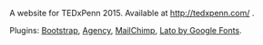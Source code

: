 A website for TEDxPenn 2015. Available at http://tedxpenn.com/ .

Plugins: <a href="http://getbootstrap.com/">Bootstrap</a>, <a href="http://startbootstrap.com/template-overviews/agency/">Agency</a>, <a href="http://mailchimp.com/">MailChimp</a>, <a href="https://www.google.com/fonts/specimen/Lato">Lato by Google Fonts</a>. 